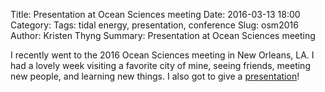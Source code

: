 Title: Presentation at Ocean Sciences meeting
Date: 2016-03-13 18:00
Category: 
Tags: tidal energy, presentation, conference
Slug: osm2016
Author: Kristen Thyng
Summary: Presentation at Ocean Sciences meeting


I recently went to the 2016 Ocean Sciences meeting in New Orleans, LA. I had a lovely week visiting a favorite city of mine, seeing friends, meeting new people, and learning new things. I also got to give a [presentation](http://pong.tamu.edu/~kthyng/presentations/2016-02-26_OSM2016.key)!
